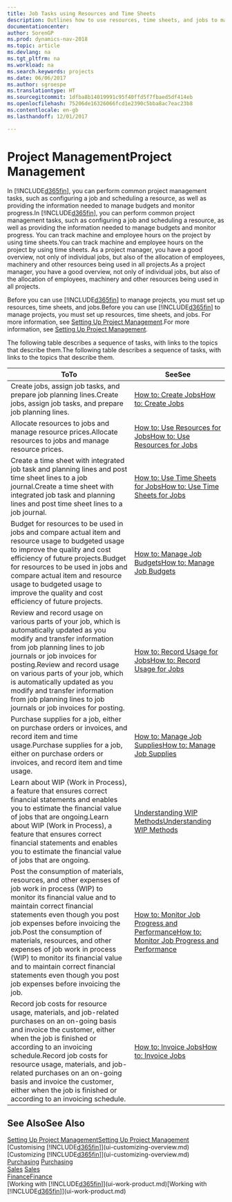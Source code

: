 ```yaml
---
title: Job Tasks using Resources and Time Sheets
description: Outlines how to use resources, time sheets, and jobs to manage projects.
documentationcenter: 
author: SorenGP
ms.prod: dynamics-nav-2018
ms.topic: article
ms.devlang: na
ms.tgt_pltfrm: na
ms.workload: na
ms.search.keywords: projects
ms.date: 06/06/2017
ms.author: sgroespe
ms.translationtype: HT
ms.sourcegitcommit: 1dfba8b14019991c95f40ffd5f7fbaed5df414eb
ms.openlocfilehash: 75206de16326066fcd1e2390c5bba8ac7eac23b8
ms.contentlocale: en-gb
ms.lasthandoff: 12/01/2017

---
```

# <a name="project-management"></a><span data-ttu-id="4893f-103">Project Management</span><span class="sxs-lookup"><span data-stu-id="4893f-103">Project Management</span></span>
<span data-ttu-id="4893f-104">In [!INCLUDE[d365fin](includes/d365fin_md.md)], you can perform common project management tasks, such as configuring a job and scheduling a resource, as well as providing the information needed to manage budgets and monitor progress.</span><span class="sxs-lookup"><span data-stu-id="4893f-104">In [!INCLUDE[d365fin](includes/d365fin_md.md)], you can perform common project management tasks, such as configuring a job and scheduling a resource, as well as providing the information needed to manage budgets and monitor progress.</span></span> <span data-ttu-id="4893f-105">You can track machine and employee hours on the project by using time sheets.</span><span class="sxs-lookup"><span data-stu-id="4893f-105">You can track machine and employee hours on the project by using time sheets.</span></span> <span data-ttu-id="4893f-106">As a project manager, you have a good overview, not only of individual jobs, but also of the allocation of employees, machinery and other resources being used in all projects.</span><span class="sxs-lookup"><span data-stu-id="4893f-106">As a project manager, you have a good overview, not only of individual jobs, but also of the allocation of employees, machinery and other resources being used in all projects.</span></span>

<span data-ttu-id="4893f-107">Before you can use [!INCLUDE[d365fin](includes/d365fin_md.md)] to manage projects, you must set up resources, time sheets, and jobs.</span><span class="sxs-lookup"><span data-stu-id="4893f-107">Before you can use [!INCLUDE[d365fin](includes/d365fin_md.md)] to manage projects, you must set up resources, time sheets, and jobs.</span></span> <span data-ttu-id="4893f-108">For more information, see [Setting Up Project Management](projects-setup-projects.md).</span><span class="sxs-lookup"><span data-stu-id="4893f-108">For more information, see [Setting Up Project Management](projects-setup-projects.md).</span></span>  

<span data-ttu-id="4893f-109">The following table describes a sequence of tasks, with links to the topics that describe them.</span><span class="sxs-lookup"><span data-stu-id="4893f-109">The following table describes a sequence of tasks, with links to the topics that describe them.</span></span>

| <span data-ttu-id="4893f-110">To</span><span class="sxs-lookup"><span data-stu-id="4893f-110">To</span></span> | <span data-ttu-id="4893f-111">See</span><span class="sxs-lookup"><span data-stu-id="4893f-111">See</span></span> |
| --- | --- |
| <span data-ttu-id="4893f-112">Create jobs, assign job tasks, and prepare job planning lines.</span><span class="sxs-lookup"><span data-stu-id="4893f-112">Create jobs, assign job tasks, and prepare job planning lines.</span></span> |[<span data-ttu-id="4893f-113">How to: Create Jobs</span><span class="sxs-lookup"><span data-stu-id="4893f-113">How to: Create Jobs</span></span>](projects-how-create-jobs.md) |
| <span data-ttu-id="4893f-114">Allocate resources to jobs and manage resource prices.</span><span class="sxs-lookup"><span data-stu-id="4893f-114">Allocate resources to jobs and manage resource prices.</span></span> |[<span data-ttu-id="4893f-115">How to: Use Resources for Jobs</span><span class="sxs-lookup"><span data-stu-id="4893f-115">How to: Use Resources for Jobs</span></span>](projects-how-use-resources.md) |
| <span data-ttu-id="4893f-116">Create a time sheet with integrated job task and planning lines and post time sheet lines to a job journal.</span><span class="sxs-lookup"><span data-stu-id="4893f-116">Create a time sheet with integrated job task and planning lines and post time sheet lines to a job journal.</span></span> |[<span data-ttu-id="4893f-117">How to: Use Time Sheets for Jobs</span><span class="sxs-lookup"><span data-stu-id="4893f-117">How to: Use Time Sheets for Jobs</span></span>](projects-how-use-time-sheets.md) |
| <span data-ttu-id="4893f-118">Budget for resources to be used in jobs and compare actual item and resource usage to budgeted usage to improve the quality and cost efficiency of future projects.</span><span class="sxs-lookup"><span data-stu-id="4893f-118">Budget for resources to be used in jobs and compare actual item and resource usage to budgeted usage to improve the quality and cost efficiency of future projects.</span></span> |[<span data-ttu-id="4893f-119">How to: Manage Job Budgets</span><span class="sxs-lookup"><span data-stu-id="4893f-119">How to: Manage Job Budgets</span></span>](projects-how-manage-budgets.md) |
| <span data-ttu-id="4893f-120">Review and record usage on various parts of your job, which is automatically updated as you modify and transfer information from job planning lines to job journals or job invoices for posting.</span><span class="sxs-lookup"><span data-stu-id="4893f-120">Review and record usage on various parts of your job, which is automatically updated as you modify and transfer information from job planning lines to job journals or job invoices for posting.</span></span> |[<span data-ttu-id="4893f-121">How to: Record Usage for Jobs</span><span class="sxs-lookup"><span data-stu-id="4893f-121">How to: Record Usage for Jobs</span></span>](projects-how-record-job-usage.md) |
| <span data-ttu-id="4893f-122">Purchase supplies for a job, either on purchase orders or invoices, and record item and time usage.</span><span class="sxs-lookup"><span data-stu-id="4893f-122">Purchase supplies for a job, either on purchase orders or invoices, and record item and time usage.</span></span> |[<span data-ttu-id="4893f-123">How to: Manage Job Supplies</span><span class="sxs-lookup"><span data-stu-id="4893f-123">How to: Manage Job Supplies</span></span>](projects-how-manage-project-supplies.md) |
| <span data-ttu-id="4893f-124">Learn about WIP (Work in Process), a feature that ensures correct financial statements and enables you to estimate the financial value of jobs that are ongoing.</span><span class="sxs-lookup"><span data-stu-id="4893f-124">Learn about WIP (Work in Process), a feature that ensures correct financial statements and enables you to estimate the financial value of jobs that are ongoing.</span></span> |[<span data-ttu-id="4893f-125">Understanding WIP Methods</span><span class="sxs-lookup"><span data-stu-id="4893f-125">Understanding WIP Methods</span></span>](projects-understanding-wip.md) |
| <span data-ttu-id="4893f-126">Post the consumption of materials, resources, and other expenses of job work in process (WIP) to monitor its financial value and to maintain correct financial statements even though you post job expenses before invoicing the job.</span><span class="sxs-lookup"><span data-stu-id="4893f-126">Post the consumption of materials, resources, and other expenses of job work in process (WIP) to monitor its financial value and to maintain correct financial statements even though you post job expenses before invoicing the job.</span></span> |[<span data-ttu-id="4893f-127">How to: Monitor Job Progress and Performance</span><span class="sxs-lookup"><span data-stu-id="4893f-127">How to: Monitor Job Progress and Performance</span></span>](projects-how-monitor-progress-performance.md) |
| <span data-ttu-id="4893f-128">Record job costs for resource usage, materials, and job-related purchases on an on-going basis and invoice the customer, either when the job is finished or according to an invoicing schedule.</span><span class="sxs-lookup"><span data-stu-id="4893f-128">Record job costs for resource usage, materials, and job-related purchases on an on-going basis and invoice the customer, either when the job is finished or according to an invoicing schedule.</span></span> |[<span data-ttu-id="4893f-129">How to: Invoice Jobs</span><span class="sxs-lookup"><span data-stu-id="4893f-129">How to: Invoice Jobs</span></span>](projects-how-invoice-jobs.md) |

## <a name="see-also"></a><span data-ttu-id="4893f-130">See Also</span><span class="sxs-lookup"><span data-stu-id="4893f-130">See Also</span></span>
[<span data-ttu-id="4893f-131">Setting Up Project Management</span><span class="sxs-lookup"><span data-stu-id="4893f-131">Setting Up Project Management</span></span>](projects-setup-projects.md)  
<span data-ttu-id="4893f-132">[Customising [!INCLUDE[d365fin](includes/d365fin_md.md)]](ui-customizing-overview.md)    </span><span class="sxs-lookup"><span data-stu-id="4893f-132">[Customizing [!INCLUDE[d365fin](includes/d365fin_md.md)]](ui-customizing-overview.md)    </span></span>  
<span data-ttu-id="4893f-133">[Purchasing](purchasing-manage-purchasing.md)       </span><span class="sxs-lookup"><span data-stu-id="4893f-133">[Purchasing](purchasing-manage-purchasing.md)       </span></span>  
<span data-ttu-id="4893f-134">[Sales](sales-manage-sales.md)  </span><span class="sxs-lookup"><span data-stu-id="4893f-134">[Sales](sales-manage-sales.md)  </span></span>  
[<span data-ttu-id="4893f-135">Finance</span><span class="sxs-lookup"><span data-stu-id="4893f-135">Finance</span></span>](finance.md)  
<span data-ttu-id="4893f-136">[Working with [!INCLUDE[d365fin](includes/d365fin_md.md)]](ui-work-product.md)</span><span class="sxs-lookup"><span data-stu-id="4893f-136">[Working with [!INCLUDE[d365fin](includes/d365fin_md.md)]](ui-work-product.md)</span></span>  

